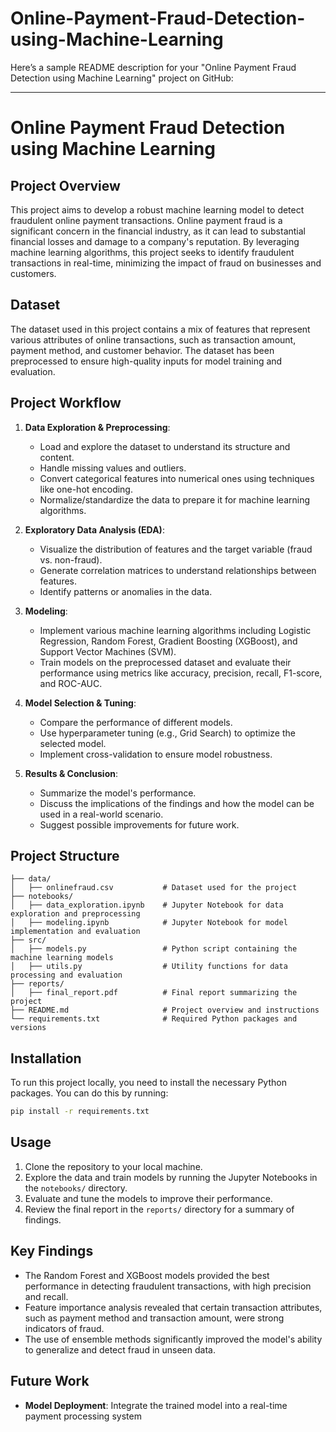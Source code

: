 # Online-Payment-Fraud-Detection-using-Machine-Learning

Here’s a sample README description for your "Online Payment Fraud Detection using Machine Learning" project on GitHub:

---

# Online Payment Fraud Detection using Machine Learning

## Project Overview

This project aims to develop a robust machine learning model to detect fraudulent online payment transactions. Online payment fraud is a significant concern in the financial industry, as it can lead to substantial financial losses and damage to a company's reputation. By leveraging machine learning algorithms, this project seeks to identify fraudulent transactions in real-time, minimizing the impact of fraud on businesses and customers.

## Dataset

The dataset used in this project contains a mix of features that represent various attributes of online transactions, such as transaction amount, payment method, and customer behavior. The dataset has been preprocessed to ensure high-quality inputs for model training and evaluation.

## Project Workflow

1. **Data Exploration & Preprocessing**:
   - Load and explore the dataset to understand its structure and content.
   - Handle missing values and outliers.
   - Convert categorical features into numerical ones using techniques like one-hot encoding.
   - Normalize/standardize the data to prepare it for machine learning algorithms.

2. **Exploratory Data Analysis (EDA)**:
   - Visualize the distribution of features and the target variable (fraud vs. non-fraud).
   - Generate correlation matrices to understand relationships between features.
   - Identify patterns or anomalies in the data.

3. **Modeling**:
   - Implement various machine learning algorithms including Logistic Regression, Random Forest, Gradient Boosting (XGBoost), and Support Vector Machines (SVM).
   - Train models on the preprocessed dataset and evaluate their performance using metrics like accuracy, precision, recall, F1-score, and ROC-AUC.

4. **Model Selection & Tuning**:
   - Compare the performance of different models.
   - Use hyperparameter tuning (e.g., Grid Search) to optimize the selected model.
   - Implement cross-validation to ensure model robustness.

5. **Results & Conclusion**:
   - Summarize the model's performance.
   - Discuss the implications of the findings and how the model can be used in a real-world scenario.
   - Suggest possible improvements for future work.

## Project Structure

```
├── data/
│   ├── onlinefraud.csv           # Dataset used for the project
├── notebooks/
│   ├── data_exploration.ipynb    # Jupyter Notebook for data exploration and preprocessing
│   ├── modeling.ipynb            # Jupyter Notebook for model implementation and evaluation
├── src/
│   ├── models.py                 # Python script containing the machine learning models
│   ├── utils.py                  # Utility functions for data processing and evaluation
├── reports/
│   ├── final_report.pdf          # Final report summarizing the project
├── README.md                     # Project overview and instructions
└── requirements.txt              # Required Python packages and versions
```

## Installation

To run this project locally, you need to install the necessary Python packages. You can do this by running:

```bash
pip install -r requirements.txt
```

## Usage

1. Clone the repository to your local machine.
2. Explore the data and train models by running the Jupyter Notebooks in the `notebooks/` directory.
3. Evaluate and tune the models to improve their performance.
4. Review the final report in the `reports/` directory for a summary of findings.

## Key Findings

- The Random Forest and XGBoost models provided the best performance in detecting fraudulent transactions, with high precision and recall.
- Feature importance analysis revealed that certain transaction attributes, such as payment method and transaction amount, were strong indicators of fraud.
- The use of ensemble methods significantly improved the model's ability to generalize and detect fraud in unseen data.

## Future Work

- **Model Deployment**: Integrate the trained model into a real-time payment processing system
